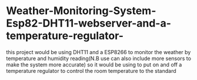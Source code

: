 # Weather-Monitoring-System-Esp82-DHT11-webserver-and-a-temperature-regulator-
this project would be using DHT11 and a ESP8266 to monitor the weather by temperature and humidity reading(N.B use can also include more sensors to make the system more accurate) so it would be using to put on and off a temperature regulator to control the room temperature to the standard  
